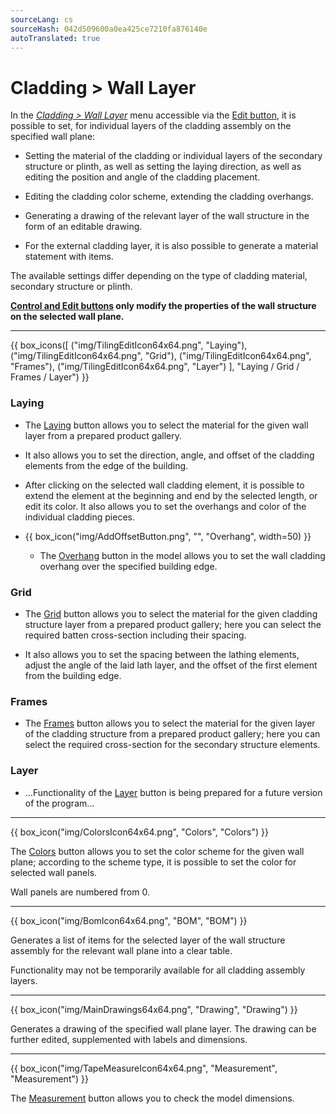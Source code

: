 ```yaml
---
sourceLang: cs
sourceHash: 042d509600a0ea425ce7210fa876140e
autoTranslated: true
---
```


<h1>Cladding &gt; Wall Layer</h1>

<p>In the <u><i>Cladding &gt; Wall Layer</i></u> menu accessible via the <u>Edit button</u>, it is possible to set, for individual layers of the cladding assembly on the specified wall plane:</p>

<ul>
<li><p>Setting the material of the cladding or individual layers of the secondary structure or plinth, as well as setting the laying direction, as well as editing the position and angle of the cladding placement.</p></li>
<li><p>Editing the cladding color scheme, extending the cladding overhangs.</p></li> 
<li><p>Generating a drawing of the relevant layer of the wall structure in the form of an editable drawing.</p></li>
<li><p>For the external cladding layer, it is also possible to generate a material statement with items.</p></li>
</ul>

<p>
  The available settings differ depending on the type of cladding material, secondary structure or plinth.
</p>

<p>
  <b><u>Control and Edit buttons</u> only modify the properties of the wall structure on the selected wall plane.</b>
</p>

<hr class="main">

{{ box_icons([
  ("img/TilingEditIcon64x64.png", "Laying"),
  ("img/TilingEditIcon64x64.png", "Grid"),
  ("img/TilingEditIcon64x64.png", "Frames"),
  ("img/TilingEditIcon64x64.png", "Layer")
], "Laying / Grid / Frames / Layer") }}

<h3>Laying</h3>

<ul>
<li><p>
  The <u>Laying</u> button allows you to select the material for the given wall layer from a prepared product gallery.
  </p></li>
<li><p>It also allows you to set the direction, angle, and offset of the cladding elements from the edge of the building.
</p></li>

<li><p>
  After clicking on the selected wall cladding element, it is possible to extend the element at the beginning and end by the selected length, or edit its color.
  It also allows you to set the overhangs and color of the individual cladding pieces.
</p></li>

<li><p>
{{ box_icon("img/AddOffsetButton.png", "", "Overhang", width=50) }}
</p></li>

<ul><li><p>
  The <u>Overhang</u> button in the model allows you to set the wall cladding overhang over the specified building edge.
</p></li></ul>
</ul>

<h3>Grid</h3>

<ul>
<li><p>The <u>Grid</u> button allows you to select the material for the given cladding structure layer from a prepared product gallery; here you can select the required batten cross-section including their spacing.
</p></li>

<li><p>It also allows you to set the spacing between the lathing elements, adjust the angle of the laid lath layer, and the offset of the first element from the building edge.
</p></li>
</ul>

<h3>Frames</h3>

<ul>
<li><p>
  The <u>Frames</u> button allows you to select the material for the given layer of the cladding structure from a prepared product gallery; here you can select the required cross-section for the secondary structure elements.
  </p></li>
</ul>

<h3>Layer</h3>
<ul>
<li><p>
  ...Functionality of the <u>Layer</u> button is being prepared for a future version of the program...
</p></li>
</ul>

<hr class="main">

<p>
{{ box_icon("img/ColorsIcon64x64.png", "Colors", "Colors") }}
</p>
<p>The <u>Colors</u> button allows you to set the color scheme for the given wall plane; according to the scheme type, it is possible to set the color for selected wall panels.</p>
<p>Wall panels are numbered from 0.</p>

<hr class="main">

{{ box_icon("img/BomIcon64x64.png", "BOM", "BOM") }}

<p>
  Generates a list of items for the selected layer of the wall structure assembly for the relevant wall plane into a clear table.
</p>

<p>
Functionality may not be temporarily available for all cladding assembly layers.
</p>

<hr class="main">

{{ box_icon("img/MainDrawings64x64.png", "Drawing", "Drawing") }}

<p>
  Generates a drawing of the specified wall plane layer. The drawing can be further edited, supplemented with labels and dimensions.
</p>

<hr class="main">

{{ box_icon("img/TapeMeasureIcon64x64.png", "Measurement", "Measurement") }}

<p>
  The <u>Measurement</u> button allows you to check the model dimensions.
</p>